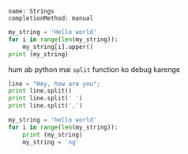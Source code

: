 ```ngMeta
name: Strings
completionMethod: manual
```


```python
my_string = 'Hello world'
for i in range(len(my_string)):
    my_string[i].upper()
print (my_string)
```

hum ab python mai `split` function ko debug karenge

```python
line = "Hey, how are you"; 
print line.split() 
print line.split(' ')
print line.split(',') 
```

```python
my_string = 'hello world'
for i in range(len(my_string)):
    print (my_string)
    my_string = 'ng'
```


